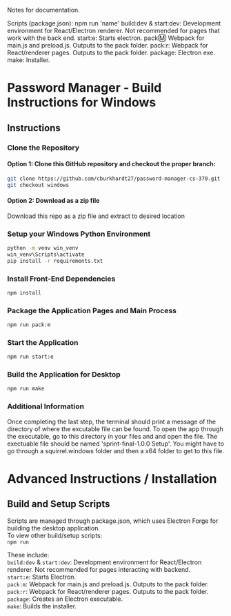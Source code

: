 Notes for documentation.

Scripts (package.json): npm run 'name'
build:dev & start:dev: Development environment for React/Electron renderer. Not recommended for pages that work with the back end.
start:e: Starts electron.
pack:m: Webpack for main.js and preload.js. Outputs to the pack folder.
pack:r: Webpack for React/renderer pages. Outputs to the pack folder.
package: Electron exe.
make: Installer.


# Password Manager - Build Instructions for Windows


## Instructions

### Clone the Repository
#### Option 1: Clone this GitHub repository and checkout the proper branch:  
```bash
git clone https://github.com/cburkhardt27/password-manager-cs-370.git
git checkout windows
```

#### Option 2: Download as a zip file
Download this repo as a zip file and extract to desired location

### Setup your Windows Python Environment
```bash
python -m venv win_venv
win_venv\Scripts\activate
pip install -r requirements.txt
```

### Install Front-End Dependencies
```bash
npm install
```
### Package the Application Pages and Main Process
```bash
npm run pack:m
```
### Start the Application
```bash
npm run start:e
```
### Build the Application for Desktop
```bash
npm run make
```
### Additional Information

Once completing the last step, the terminal should print a message of the directory of where the excutable 
file can be found. To open the app through the executable, go to this directory in your files and and open
the file. The exectuable file should be named 'sprint-final-1.0.0 Setup'. You might have to go through a 
squirrel.windows folder and then a x64 folder to get to this file.

# Advanced Instructions / Installation

## Build and Setup Scripts

Scripts are managed through package.json, which uses Electron Forge for building the desktop application.  
To view other build/setup scripts:  
`npm run`  

These include:  
`build:dev` & `start:dev`: Development environment for React/Electron renderer. Not recommended for pages interacting with backend.  
`start:e`: Starts Electron.  
`pack:m`: Webpack for main.js and preload.js. Outputs to the pack folder.  
`pack:r`: Webpack for React/renderer pages. Outputs to the pack folder.  
`package`: Creates an Electron executable.  
`make`: Builds the installer.  


